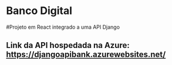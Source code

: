 # Banco Digital 

#Projeto em React integrado a uma API Django

## Link da API hospedada na Azure: https://djangoapibank.azurewebsites.net/


